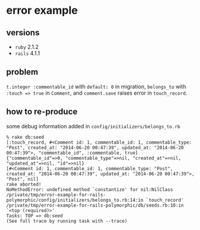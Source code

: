 # error example

## versions

- `ruby` 2.1.2
- `rails` 4.1.1

## problem

`t.integer :commentable_id` with `default: 0` in migration,
`belongs_to` with `:touch => true` in `Comment`,
and `comment.save` raises error in `touch_record`.

## how to re-produce

some debug information added in `config/initializers/belongs_to.rb`

    % rake db:seed
    [:touch_record, #<Comment id: 1, commentable_id: 1, commentable_type: "Post", created_at: "2014-06-20 00:47:39", updated_at: "2014-06-20 00:47:39">, "commentable_id", :commentable, true]
    {"commentable_id"=>0, "commentable_type"=>nil, "created_at"=>nil, "updated_at"=>nil, "id"=>nil}
    [#<Comment id: 1, commentable_id: 1, commentable_type: "Post", created_at: "2014-06-20 00:47:39", updated_at: "2014-06-20 00:47:39">, "Post", nil]
    rake aborted!
    NoMethodError: undefined method `constantize' for nil:NilClass
    /private/tmp/error-example-for-rails-polymorphic/config/initializers/belongs_to.rb:14:in `touch_record'
    /private/tmp/error-example-for-rails-polymorphic/db/seeds.rb:10:in `<top (required)>'
    Tasks: TOP => db:seed
    (See full trace by running task with --trace)
